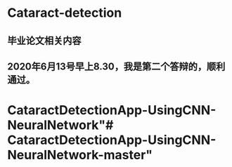 # Cataract-detection
## 毕业论文相关内容
## 2020年6月13号早上8.30，我是第二个答辩的，顺利通过。

# CataractDetectionApp-UsingCNN-NeuralNetwork"# CataractDetectionApp-UsingCNN-NeuralNetwork-master" 
